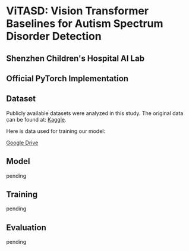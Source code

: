 # ViTASD: Vision Transformer Baselines for Autism Spectrum Disorder Detection
## Shenzhen Children's Hospital AI Lab
## Official PyTorch Implementation

## Dataset  

Publicly available datasets were analyzed in this study. The original data can be found at: [Kaggle](https://www.kaggle.com/cihan063/autism-image-data).   

Here is data used for training our model:    

[Google Drive](https://drive.google.com/drive/folders/1c4OX_HbfCjljXEQUyWWbXbaoKM-bh-m9?usp=sharing)    


## Model    
pending

## Training    
pending

## Evaluation   
pending

